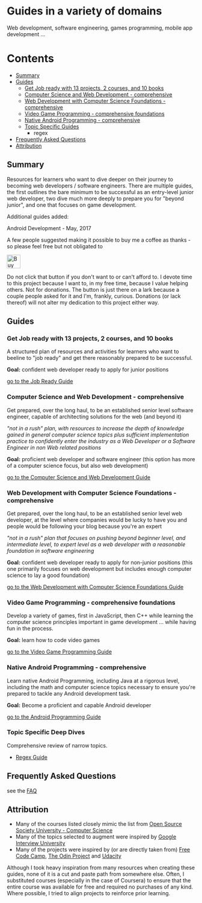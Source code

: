 # Guides in a variety of domains

Web development, software engineering, games programming, mobile app development ...



# Contents

- [Summary](#summary)
- [Guides](#guides)
  - [Get Job ready with 13 projects, 2 courses, and 10 books](#get-job-ready-with-13-projects-2-courses-and-10-books)
  - [Computer Science and Web Development - comprehensive](#computer-science-and-web-development---comprehensive)
  - [Web Development with Computer Science Foundations - comprehensive](#web-development-with-computer-science-foundations---comprehensive)
  - [Video Game Programming - comprehensive foundations](#video-game-programming---comprehensive-foundations)
  - [Native Android Programming - comprehensive](#native-android-programming---comprehensive)
  - [Topic Specific Guides](#topic-specific-deep-dives)
    - regex
- [Frequently Asked Questions](#frequently-asked-questions)
- [Attribution](#attribution)

## Summary
Resources for learners who want to dive deeper on their journey to becoming web developers / software engineers. 
There are multiple guides, the first outlines the bare minimum to be successful as an 
entry-level junior web developer, two dive much more deeply to prepare you for "beyond junior", 
and one that focuses on game development.

Additional guides added:

Android Development - May, 2017

A few people suggested making it possible to buy me a coffee as thanks - so please feel free but not obligated to

<a href='https://ko-fi.com/PIXTCODE' target='_blank'><img height='36' style='border:0px;height:36px;' src='https://az743702.vo.msecnd.net/cdn/kofi4.png?v=0' border='0' alt='Buy Me a Coffee at ko-fi.com' /></a>

Do not click that button if you don't want to or can't afford to. I devote time to this project because I want to, in my free time, because I value helping others. Not for donations. The button is just there on a lark because a couple people asked for it and I'm, frankly, curious. Donations (or lack thereof) will not alter my dedication to this project either way.


## Guides

### Get Job ready with 13 projects, 2 courses, and 10 books 

A structured plan of resources and activities for learners who want to beeline to "job ready" and get there 
reasonably prepared to be successful.

**Goal:** confident web developer ready to apply for junior positions

[go to the Job Ready Guide](./job-ready.md)


### Computer Science and Web Development - comprehensive

Get prepared, over the long haul, to be an established senior level software engineer, capable of 
architecting solutions for the web (and beyond it) 

_"not in a rush" plan, with resources to increase the depth of knowledge gained in general computer science topics plus
sufficient implementation practice to confidently enter the industry as a Web Developer or a Software Engineer in 
non Web related positions_

**Goal:** proficient web developer and software engineer 
(this option has more of a computer science focus, but also web development)

[go to the Computer Science and Web Development Guide](./cs-wd.md)


### Web Development with Computer Science Foundations - comprehensive

Get prepared, over the long haul, to be an established senior level web developer, at the level where 
companies would be lucky to have you and people would be following your blog because you're an expert 

_"not in a rush" plan that focuses on pushing beyond beginner level, and intermediate level, to expert 
level as a web developer with a reasonable foundation in software engineering_ 

**Goal:** confident web developer ready to apply for non-junior positions
(this one primarily focuses on web development but includes enough computer science to lay a good foundation)

[go to the Web Development with Computer Science Foundations Guide](./wd-cs.md)



### Video Game Programming - comprehensive foundations 

Develop a variety of games, first in JavaScript, then C++ while learning the computer science principles 
important in game development ... while having fun in the process.

**Goal:** learn how to code video games

[go to the Video Game Programming Guide](./game-programming.md)


### Native Android Programming - comprehensive

Learn native Android Programming, including Java at a rigorous level, including the math and computer science topics necessary
to ensure you're prepared to tackle any Android development task.

**Goal:** Become a proficient and capable Android developer

[go to the Android Programming Guide](./android-native.md)

### Topic Specific Deep Dives

Comprehensive review of narrow topics.

- [Regex Guide](./topic-guides/regex.md)

## Frequently Asked Questions
see the [FAQ](./faq.md)

## Attribution

* Many of the courses listed closely mimic the list from [Open Source Society University - Computer Science](https://github.com/open-source-society/computer-science)
* Many of the topics selected to augment were inspired by [Google Interview University](https://github.com/jwasham/google-interview-university)
* Many of the projects were inspired by (or are directly taken from) [Free Code Camp](https://www.freecodecamp.com/), [The Odin Project](http://www.theodinproject.com/) and [Udacity](https://www.udacity.com)

Although I took heavy inspiration from many resources when creating these guides, none of it is a cut and paste path from somewhere else. Often, I substituted courses (especially in the case of Coursera) to ensure that the entire course was available for free and required no purchases of any kind. Where possible, I tried to align projects to reinforce prior learning.
